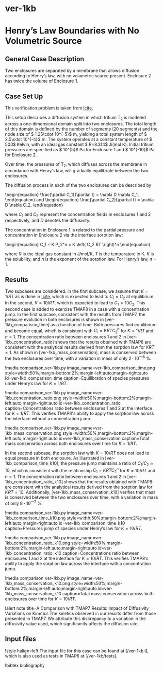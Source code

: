 # ver-1kb

# Henry’s Law Boundaries with No Volumetric Source

## General Case Description

Two enclosures are separated by a membrane that allows diffusion according to Henry’s law, with no volumetric source present. Enclosure 2 has twice the volume of Enclosure 1.

## Case Set Up

This verification problem is taken from [!cite](ambrosek2008verification).

This setup describes a diffusion system in which tritium T$_2$ is modeled across a one-dimensional domain split into two enclosures. The total length of this domain is defined by the number of segments (20 segments) and the node size of $ 1.25\cdot 10^{-5}$ m, yielding a total system length of $ 2.5\cdot 10^{-4}$ m. The system operates at a constant temperature of $ 500$ Kelvin, with an ideal gas constant $ R=8.314$ J/(mol K). Initial tritium pressures are specified as $ 10^{5}$ Pa for Enclosure 1 and $ 10^{-10}$ Pa for Enclosure 2.

Over time, the pressures of T$_2$, which diffuses across the membrane in accordance with Henry’s law, will gradually equilibrate between the two enclosures.

The diffusion process in each of the two enclosures can be described by

\begin{equation}
\frac{\partial C_1}{\partial t} = \nabla D \nabla C_1,
\end{equation}
and
\begin{equation}
\frac{\partial C_2}{\partial t} = \nabla D \nabla C_2,
\end{equation}

where $C_1$ and $C_2$ represent the concentration fields in enclosures 1 and 2 respectively, and $D$ denotes the diffusivity.

The concentration in Enclosure 1 is related to the partial pressure and concentration in Enclosure 2 via the interface sorption law:

\begin{equation}
C_1 = K P_2^n = K \left( C_2 RT \right)^n
\end{equation}

where $R$ is the ideal gas constant in J/mol/K, $T$ is the temperature in K, $K$ is the solubility, and $n$ is the exponent of the sorption law. For Henry’s law, $n=1$.

## Results

Two subcases are considered. In the first subcase, we assume that $K=1/RT$ as is done in [!cite](ambrosek2008verification), which is expected to lead to $C_1 = C_2$ at equilibrium. In the second, $K=10/RT$, which is expected to lead to $C_1 = 10 C_2$. This second case is added to exercise TMAP8 in a case with a concentration jump.
In the first subcase, consistent with the results from TMAP7, the pressure evolution in both enclosures is shown in [ver-1kb_comparison_time] as a function of time. Both pressures find equilibrium and become equal, which is consistent with $C_1 = K RT C_2^n$ for $K=1/RT$ and $n=1$. The concentration ratio between enclosures 1 and 2 in [ver-1kb_concentration_ratio] shows that the results obtained with TMAP8 are consistent with the analytical results derived from the sorption law for $K R T=1$. As shown in [ver-1kb_mass_conservation], mass is conserved between the two enclosures over time, with a variation in mass of only $2 \cdot 10^{—6}$ \%.

!media comparison_ver-1kb.py
       image_name=ver-1kb_comparison_time.png
       style=width:50%;margin-bottom:2%;margin-left:auto;margin-right:auto
       id=ver-1kb_comparison_time
       caption=Equilibration of species pressures under Henry’s law for $K = 1/RT$.

!media comparison_ver-1kb.py
       image_name=ver-1kb_concentration_ratio.png
       style=width:50%;margin-bottom:2%;margin-left:auto;margin-right:auto
       id=ver-1kb_concentration_ratio
       caption=Concentrations ratio between enclosures 1 and 2 at the interface for $K = 1/RT$. This verifies TMAP8's ability to apply the sorption law across the interface without a concentration jump.

!media comparison_ver-1kb.py
       image_name=ver-1kb_mass_conservation.png
       style=width:50%;margin-bottom:2%;margin-left:auto;margin-right:auto
       id=ver-1kb_mass_conservation
       caption=Total mass conservation across both enclosures over time for $K = 1/RT$.

In the second subcase, the sorption law with $K=10/RT$ does not lead to equal pressure in both enclosure. As illustrated in [ver-1kb_comparison_time_k10], the pressure jump maintains a ratio of $C_1/C_2 \approx 10$, which is consistent with the relationship $C_1 = K RT C_2^n$ for $K=10/RT$ and $n=1$. The concentration ratio between enclosures 1 and 2 in [ver-1kb_concentration_ratio_k10] shows that the results obtained with TMAP8 are consistent with the analytical results derived from the sorption law for $K RT=10$. Additionally, [ver-1kb_mass_conservation_k10] verifies that mass is conserved between the two enclosures over time, with a variation in mass of only $8 \cdot 10^{—7}$ \%.

!media comparison_ver-1kb.py
       image_name=ver-1kb_comparison_time_k10.png
       style=width:50%;margin-bottom:2%;margin-left:auto;margin-right:auto
       id=ver-1kb_comparison_time_k10
       caption=Pressures jump of species under Henry’s law for $K = 10/RT$.

!media comparison_ver-1kb.py
       image_name=ver-1kb_concentration_ratio_k10.png
       style=width:50%;margin-bottom:2%;margin-left:auto;margin-right:auto
       id=ver-1kb_concentration_ratio_k10
       caption=Concentrations ratio between enclosures 1 and 2 at the interface for $K = 10/RT$. This verifies TMAP8's ability to apply the sorption law across the interface with a concentration jump.

!media comparison_ver-1kb.py
       image_name=ver-1kb_mass_conservation_k10.png
       style=width:50%;margin-bottom:2%;margin-left:auto;margin-right:auto
       id=ver-1kb_mass_conservation_k10
       caption=Total mass conservation across both enclosures over time for $K = 10/RT$.

!alert note title=A Comparison with TMAP7 Results: Impact of Diffusivity Variations on Kinetics
The kinetics observed in our results differ from those presented in TMAP7. We attribute this discrepancy to a variation in the diffusivity value used, which significantly affects the diffusion rate.

## Input files

!style halign=left
The input file for this case can be found at [/ver-1kb.i], which is also used as tests in TMAP8 at [/ver-1kb/tests].

!bibtex bibliography
